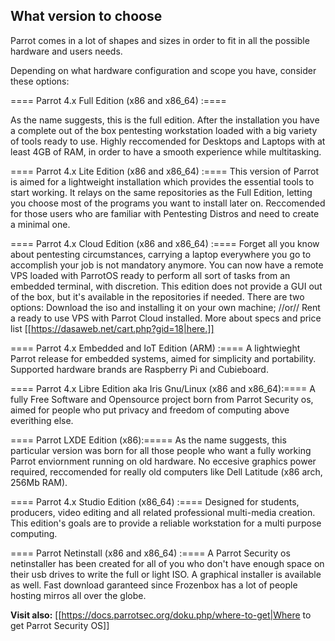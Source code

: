 ## What version to choose ##


Parrot comes in a lot of shapes and sizes in order to fit in all the possible hardware and users needs.

Depending on what hardware configuration and scope you have, consider these options:

==== Parrot 4.x Full Edition (x86 and x86_64) :====

As the name suggests, this is the full edition.
After the installation you have a complete out of the box pentesting workstation loaded with a big variety of tools ready to use.
Highly reccomended for Desktops and Laptops with at least 4GB of RAM, in order to have a smooth experience while multitasking.

==== Parrot 4.x Lite Edition (x86 and x86_64) :====
This version of Parrot is aimed for a lightweight installation which provides the essential tools to start working.
It relays on the same repositories as the Full Edition, letting you choose most of the programs you want to install later on.
Reccomended for those users who are familiar with Pentesting Distros and need to create a minimal one.

==== Parrot 4.x Cloud Edition (x86 and x86_64) :====
Forget all you know about pentesting circumstances, carrying a laptop everywhere you go to accomplish your job is not mandatory anymore.
You can now have a remote VPS loaded with ParrotOS ready to perform all sort of tasks from an embedded terminal, with discretion. 
This edition does not provide a GUI out of the box, but it's available in the repositories if needed.
There are two options:
Download the iso and installing it on your own machine;
//or//
Rent a ready to use VPS with Parrot Cloud installed.
More about specs and price list [[https://dasaweb.net/cart.php?gid=18|here.]]

==== Parrot 4.x Embedded and IoT Edition (ARM) :====
A lightwieght Parrot release for embedded systems, aimed for simplicity and portability.
Supported hardware brands are Raspberry Pi and Cubieboard.

==== Parrot 4.x Libre Edition aka Iris Gnu/Linux (x86 and x86_64):====
A fully Free Software and Opensource project born from Parrot Security os, aimed for people who put privacy and freedom of computing
above everithing else.

==== Parrot LXDE Edition (x86):=====
As the name suggests, this particular version was born for all those people who want a fully working Parrot enviornment running on old hardware. No eccesive graphics power required, reccomended for really old computers like Dell Latitude (x86 arch, 256Mb RAM).

==== Parrot 4.x Studio Edition (x86_64) :====
Designed for students, producers, video editing and all related professional multi-media creation.
This edition's goals are to provide a reliable workstation for a multi purpose computing.

==== Parrot Netinstall (x86 and x86_64) :====
A Parrot Security os netinstaller has been created for all of you who don't have enough space on their usb drives to write the full or light ISO. A graphical installer is available as well.
Fast download garanteed since Frozenbox has a lot of people hosting mirros all over the globe.


**Visit also:** [[https://docs.parrotsec.org/doku.php/where-to-get|Where to get Parrot Security OS]]
